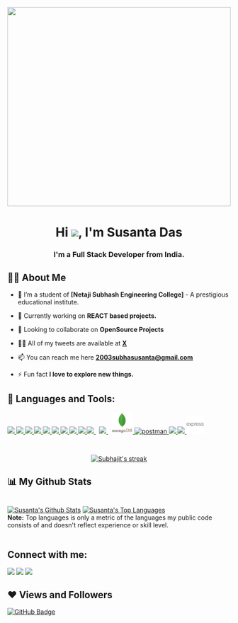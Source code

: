<a href="#"><img width="100%" src="https://i.imgur.com/gbBPbQz.jpg" height="450px"/></a>

<h1 align="center">Hi <img src="https://raw.githubusercontent.com/MartinHeinz/MartinHeinz/master/wave.gif" width="30px">, I'm Susanta Das</h1>
<h3 align="center">I'm a Full Stack Developer from India.</h3>


## 🙋‍♂️ About Me

- 🔭 I’m a student of **[Netaji Subhash Engineering College]** - A prestigious educational institute.

- 🌱 Currently working on **REACT based projects.**

- 👯 Looking to collaborate on **OpenSource Projects**

- 👨‍💻 All of my tweets are available at **[X](https://twitter.com/itz_das03)**

- 📫 You can reach me here **2003subhasusanta@gmail.com**

- ⚡ Fun fact **I love to explore new things.**

## 🚀 Languages and Tools:

<p align="left"> 
    <a href="https://reactjs.org/" target="_blank"> <img src="https://img.icons8.com/color/48/000000/react-native.png"/> </a>
    <a href="https://developer.mozilla.org/en-US/docs/Web/JavaScript" target="_blank"> <img src="https://img.icons8.com/color/48/000000/javascript.png"/> </a> 
    <a href="https://www.cprogramming.com/" target="_blank" rel="noreferrer"> <img src="https://img.icons8.com/color/48/000000/c-programming.png"/> </a>
  <a href="https://cplusplus.com/" target="_blank" rel="noreferrer"> <img src="https://i.imgur.com/e5EKAXK.png"/</a>
    <a href="https://www.w3.org/html/" target="_blank"> <img src="https://img.icons8.com/color/48/000000/html-5.png"/> </a> 
    <a href="https://www.w3schools.com/css/" target="_blank"> <img src="https://img.icons8.com/color/48/000000/css3.png"/> </a> 
    <a href="https://getbootstrap.com" target="_blank"> <img src="https://img.icons8.com/color/48/000000/bootstrap.png"/> </a> 
    <a href="https://tailwindcss.com/" target="_blank"> <img src="https://img.icons8.com/color/48/000000/tailwindcss.png"/> </a> 
    <a href="https://www.python.org" target="_blank"> <img src="https://img.icons8.com/color/48/000000/python.png"/> </a> 
    <a style="padding-right:8px;" href="https://nodejs.org" target="_blank"> <img src="https://img.icons8.com/color/48/000000/nodejs.png"/> </a> 
    <a style="padding-right:8px;" href="https://www.mysql.com/" target="_blank"> <img src="https://img.icons8.com/fluent/50/000000/mysql-logo.png"/> </a>
    <a href="https://www.mongodb.com/" target="_blank"> <img src="https://raw.githubusercontent.com/devicons/devicon/master/icons/mongodb/mongodb-original-wordmark.svg" alt="mongodb" width="48" height="48"/> </a> 
    <a href="https://postman.com" target="_blank"> <img src="https://www.vectorlogo.zone/logos/getpostman/getpostman-icon.svg" alt="postman" width="45" height="45"/> </a>   
    <a href="https://git-scm.com/" target="_blank"> <img src="https://img.icons8.com/color/48/000000/git.png"/> </a> 
    <a href="https://redux.js.org" target="_blank"> <img src="https://img.icons8.com/color/48/000000/redux.png"/> </a>
    <a href="https://expressjs.com" target="_blank"> <img src="https://raw.githubusercontent.com/devicons/devicon/master/icons/express/express-original-wordmark.svg" alt="express" width="40" height="40"/> </a>
</p>

<!-- [![React Badge](https://img.shields.io/badge/-React-61DBFB?style=for-the-badge&labelColor=black&logo=react&logoColor=61DBFB)](#)  [![Javascript Badge](https://img.shields.io/badge/-Javascript-F0DB4F?style=for-the-badge&labelColor=black&logo=javascript&logoColor=F0DB4F)](#)[![Nodejs Badge](https://img.shields.io/badge/-Nodejs-3C873A?style=for-the-badge&labelColor=black&logo=node.js&logoColor=3C873A)](#)  -->
<br/>

<p align="center">
    <a href="https://github.com/susantadas2003/github-readme-streak-stats">
        <img title="🔥 Get streak stats for your profile at git.io/streak-stats" alt="Subhajit's streak" src="https://github-readme-streak-stats.herokuapp.com/?user=susantadas2003&theme=black-ice&hide_border=true&stroke=0000&background=060A0CD0"/>
    </a>
</p>

## 📊 My Github Stats

  <br/>
    <a href="https://github.com/susantadas2003/github-readme-stats"><img alt="Susanta's Github Stats" src="https://github-readme-stats.vercel.app/api?username=susantadas2003&show_icons=true&count_private=true&theme=react&hide_border=true&bg_color=0D1117" /></a>
  <a href="https://github.com/susantadas2003/github-readme-stats"><img alt="Susanta's Top Languages" src="https://github-readme-stats.vercel.app/api/top-langs/?username=susantadas2003&langs_count=8&count_private=true&layout=compact&theme=react&hide_border=true&bg_color=0D1117" /></a>
  <br/>
  <b>Note:</b> Top languages is only a metric of the languages my public code consists of and doesn't reflect experience or skill level.


<br/>
<br/>

## Connect with me:
<p align="left">

<a href = "https://www.linkedin.com/in/susanta-das-81aa7a220/"><img src="https://img.icons8.com/fluent/48/000000/linkedin.png"/></a>
<a href = "https://twitter.com/itz_das03"><img src="https://img.icons8.com/fluent/48/000000/twitter.png"/></a>
<a href = "https://www.instagram.com/__dark.guy/"><img src="https://img.icons8.com/fluent/48/000000/instagram-new.png"/></a>

</p>

## ❤ Views and Followers

<a href="https://github.com/susantadas2003?tab=followers"><img src="https://img.shields.io/github/followers/susantadas2003?label=Followers&style=social" alt="GitHub Badge"></a>
